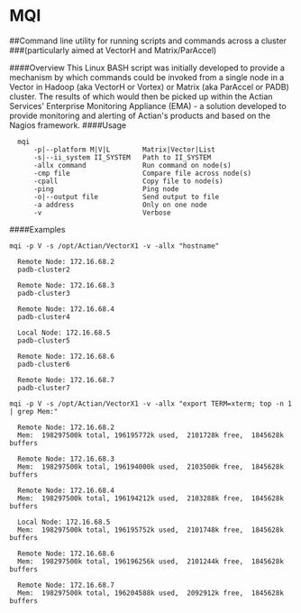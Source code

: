 # MQI
##Command line utility for  running scripts and commands across a cluster
###(particularly aimed at VectorH and Matrix/ParAccel)

####Overview
This Linux BASH script was initially developed to provide a mechanism by which commands could be invoked from a single node in a Vector in Hadoop (aka VectorH or Vortex) or Matrix (aka ParAccel or PADB) cluster.  The results of which would then be picked up within the Actian Services' Enterprise Monitoring Appliance (EMA) - a solution developed to provide monitoring and alerting of Actian's products and based on the Nagios framework.
####Usage
```
  mqi
      -p|--platform M|V|L        Matrix|Vector|List
      -s|--ii_system II_SYSTEM   Path to II_SYSTEM
      -allx command              Run command on node(s)
      -cmp file                  Compare file across node(s)
      -cpall                     Copy file to node(s)
      -ping                      Ping node
      -o|--output file           Send output to file
      -a address                 Only on one node
      -v                         Verbose
```
####Examples
```
mqi -p V -s /opt/Actian/VectorX1 -v -allx "hostname"

  Remote Node: 172.16.68.2
  padb-cluster2
  
  Remote Node: 172.16.68.3
  padb-cluster3
  
  Remote Node: 172.16.68.4
  padb-cluster4
  
  Local Node: 172.16.68.5
  padb-cluster5
  
  Remote Node: 172.16.68.6
  padb-cluster6
  
  Remote Node: 172.16.68.7
  padb-cluster7
```

```
mqi -p V -s /opt/Actian/VectorX1 -v -allx "export TERM=xterm; top -n 1 | grep Mem:"
  
  Remote Node: 172.16.68.2
  Mem:  198297500k total, 196195772k used,  2101728k free,  1845628k buffers
  
  Remote Node: 172.16.68.3
  Mem:  198297500k total, 196194000k used,  2103500k free,  1845628k buffers
  
  Remote Node: 172.16.68.4
  Mem:  198297500k total, 196194212k used,  2103288k free,  1845628k buffers
  
  Local Node: 172.16.68.5
  Mem:  198297500k total, 196195752k used,  2101748k free,  1845628k buffers
  
  Remote Node: 172.16.68.6
  Mem:  198297500k total, 196196256k used,  2101244k free,  1845628k buffers
  
  Remote Node: 172.16.68.7
  Mem:  198297500k total, 196204588k used,  2092912k free,  1845628k buffers
```

